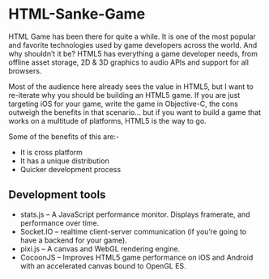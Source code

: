 # HTML-Sanke-Game

HTML Game has been there for quite a while. It is one of the most popular and favorite technologies used by game developers across the world. And why shouldn’t it be? HTML5 has everything a game developer needs, from offline asset storage, 2D & 3D graphics to audio APIs and support for all browsers.
<p>Most of the audience here already sees the value in HTML5, but I want to re-iterate why you should be building an HTML5 game. If you are just targeting iOS for your game, write the game in Objective-C, the cons outweigh the benefits in that scenario… but if you want to build a game that works on a multitude of platforms, HTML5 is the way to go.</p>
<p>Some of the benefits of this are:-</p>
<ul>
<li>It is cross platform</li>
<li>It has a unique distribution</li>
<li>Quicker development process</li>
</ul>

<h2>Development tools</h2>
<ul>
<li>stats.js – A JavaScript performance monitor. Displays framerate, and performance over time.</li>
<li>Socket.IO – realtime client-server communication (if you’re going to have a backend for your game).</li>
<li>pixi.js – A canvas and WebGL rendering engine.</li>
<li>CocoonJS – Improves HTML5 game performance on iOS and Android with an accelerated canvas bound to OpenGL ES.</li>
</ul>
